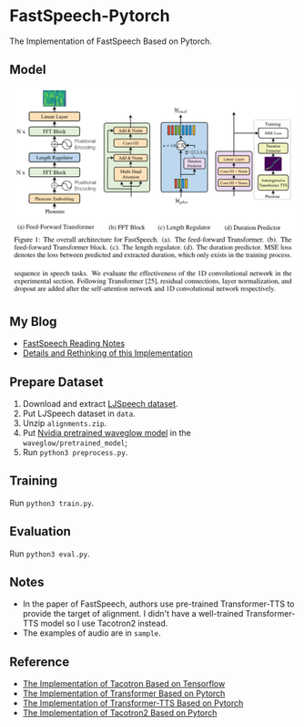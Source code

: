 # FastSpeech-Pytorch
The Implementation of FastSpeech Based on Pytorch.

## Model
<div style="text-align: center">
    <img src="img/fastspeech_structure.png" style="max-width:100%;">
</div>

## My Blog
- [FastSpeech Reading Notes](https://zhuanlan.zhihu.com/p/67325775)
- [Details and Rethinking of this Implementation](https://zhuanlan.zhihu.com/p/67939482)

## Prepare Dataset
1. Download and extract [LJSpeech dataset](https://keithito.com/LJ-Speech-Dataset/).
2. Put LJSpeech dataset in `data`.
3. Unzip `alignments.zip`.
4. Put [Nvidia pretrained waveglow model](https://drive.google.com/file/d/1WsibBTsuRg_SF2Z6L6NFRTT-NjEy1oTx/view?usp=sharing) in the `waveglow/pretrained_model`;
5. Run `python3 preprocess.py`.

## Training
Run `python3 train.py`.

## Evaluation
Run `python3 eval.py`.

## Notes
- In the paper of FastSpeech, authors use pre-trained Transformer-TTS to provide the target of alignment. I didn't have a well-trained Transformer-TTS model so I use Tacotron2 instead.
- The examples of audio are in `sample`.

## Reference
- [The Implementation of Tacotron Based on Tensorflow](https://github.com/keithito/tacotron)
- [The Implementation of Transformer Based on Pytorch](https://github.com/jadore801120/attention-is-all-you-need-pytorch)
- [The Implementation of Transformer-TTS Based on Pytorch](https://github.com/xcmyz/Transformer-TTS)
- [The Implementation of Tacotron2 Based on Pytorch](https://github.com/NVIDIA/tacotron2)